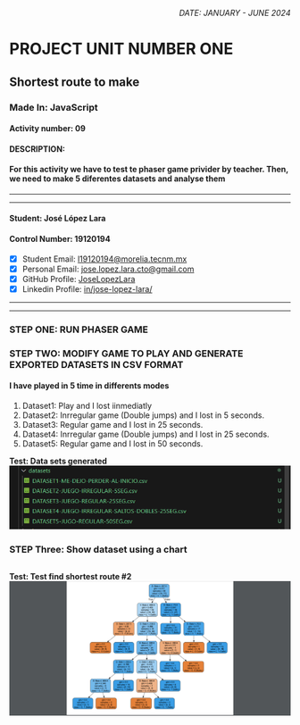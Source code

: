 <p style="text-align: right;"><em>DATE: JANUARY - JUNE 2024</em></p>

# **PROJECT UNIT NUMBER ONE**

## **Shortest route to make**

### Made In: JavaScript

#### Activity number: 09

#### **DESCRIPTION:**

#### For this activity we have to test te phaser game privider by teacher. Then, we need to make 5 diferentes datasets and analyse them

________________________________________________________
________________________________________________________

#### Student: José López Lara

#### Control Number: 19120194

* [x] Student Email: <l19120194@morelia.tecnm.mx>
* [x] Personal Email: <jose.lopez.lara.cto@gmail.com>
* [x] GitHub Profile: [JoseLopezLara](https://github.com/JoseLopezLara)
* [x] Linkedin Profile: [in/jose-lopez-lara/](https://www.linkedin.com/in/jose-lopez-lara/)

________________________________________________________
________________________________________________________

### **STEP ONE: RUN PHASER GAME**

### **STEP TWO: MODIFY GAME TO PLAY AND GENERATE EXPORTED DATASETS IN CSV FORMAT**

#### I have played in 5 time in differents modes

1. Dataset1: Play and I lost iinmediatly
2. Dataset2: Inrregular game (Double jumps) and I  lost in 5 seconds.
3. Dataset3: Regular game and I lost in 25 seconds.
4. Dataset4: Inrregular game (Double jumps) and I lost in 25 seconds.
5. Dataset5: Regular game and I lost in 50 seconds.

**Test: Data sets generated**
![image](image1.png)

### **STEP Three: Show dataset using a chart**

```python


```

**Test: Test find shortest route #2**
![image](image2.png)
